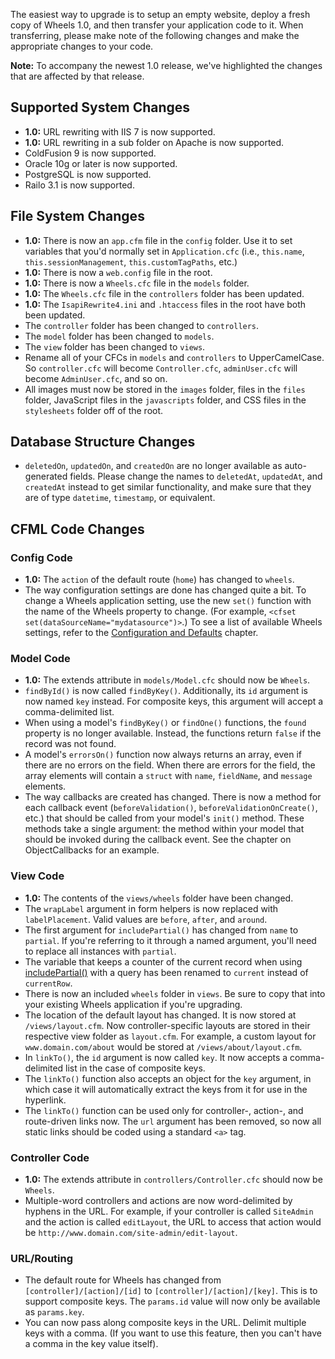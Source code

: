 The easiest way to upgrade is to setup an empty website, deploy a fresh copy of Wheels 1.0, and then transfer your application code to it. When transferring, please make note of the following changes and make the appropriate changes to your code.

**Note:** To accompany the newest 1.0 release, we've highlighted the changes that are affected by that release.

## Supported System Changes ##

  * **1.0:** URL rewriting with IIS 7 is now supported.
  * **1.0:** URL rewriting in a sub folder on Apache is now supported.
  * ColdFusion 9 is now supported.
  * Oracle 10g or later is now supported.
  * PostgreSQL is now supported.
  * Railo 3.1 is now supported.

## File System Changes ##

  * **1.0:** There is now an `app.cfm` file in the `config` folder. Use it to set variables that you'd normally set in `Application.cfc` (i.e., `this.name`, `this.sessionManagement`, `this.customTagPaths`, etc.)
  * **1.0:** There is now a `web.config` file in the root.
  * **1.0:** There is now a `Wheels.cfc` file in the `models` folder.
  * **1.0:** The `Wheels.cfc` file in the `controllers` folder has been updated.
  * **1.0:** The `IsapiRewrite4.ini` and `.htaccess` files in the root have both been updated.
  * The `controller` folder has been changed to `controllers`.
  * The `model` folder has been changed to `models`.
  * The `view` folder has been changed to `views`.
  * Rename all of your CFCs in `models` and `controllers` to UpperCamelCase. So `controller.cfc` will become `Controller.cfc`, `adminUser.cfc` will become `AdminUser.cfc`, and so on.
  * All images must now be stored in the `images` folder, files in the `files` folder, JavaScript files in the `javascripts` folder, and CSS files in the `stylesheets` folder off of the root.

## Database Structure Changes ##

  * `deletedOn`, `updatedOn`, and `createdOn` are no longer available as auto-generated fields. Please change the names to `deletedAt`, `updatedAt`, and `createdAt` instead to get similar functionality, and make sure that they are of type `datetime`, `timestamp`, or equivalent.

## CFML Code Changes ##

### Config Code ###

  * **1.0:** The `action` of the default route (`home`) has changed to `wheels`.
  * The way configuration settings are done has changed quite a bit. To change a Wheels application setting, use the new `set()` function with the name of the Wheels property to change. (For example, `<cfset set(dataSourceName="mydatasource")>`.) To see a list of available Wheels settings, refer to the [Configuration and Defaults](ConfigurationandDefaults.md) chapter.

### Model Code ###

  * **1.0:** The extends attribute in `models/Model.cfc` should now be `Wheels`.
  * `findById()` is now called `findByKey()`. Additionally, its `id` argument is now named `key` instead. For composite keys, this argument will accept a comma-delimited list.
  * When using a model's `findByKey()` or `findOne()` functions, the `found` property is no longer available. Instead, the functions return `false` if the record was not found.
  * A model's `errorsOn()` function now always returns an array, even if there are no errors on the field. When there are errors for the field, the array elements will contain a `struct` with `name`, `fieldName`, and `message` elements.
  * The way callbacks are created has changed. There is now a method for each callback event (`beforeValidation()`, `beforeValidationOnCreate()`, etc.) that should be called from your model's `init()` method. These methods take a single argument: the method within your model that should be invoked during the callback event. See the chapter on ObjectCallbacks for an example.

### View Code ###

  * **1.0:** The contents of the `views/wheels` folder have been changed.
  * The `wrapLabel` argument in form helpers is now replaced with `labelPlacement`. Valid values are `before`, `after`, and `around`.
  * The first argument for `includePartial()` has changed from `name` to `partial`. If you're referring to it through a named argument, you'll need to replace all instances with `partial`.
  * The variable that keeps a counter of the current record when using [includePartial()](includePartial.md) with a query has been renamed to `current` instead of `currentRow`.
  * There is now an included `wheels` folder in `views`. Be sure to copy that into your existing Wheels application if you're upgrading.
  * The location of the default layout has changed. It is now stored at `/views/layout.cfm`. Now controller-specific layouts are stored in their respective view folder as `layout.cfm`. For example, a custom layout for `www.domain.com/about` would be stored at `/views/about/layout.cfm`.
  * In `linkTo()`, the `id` argument is now called `key`. It now accepts a comma-delimited list in the case of composite keys.
  * The `linkTo()` function also accepts an object for the `key` argument, in which case it will automatically extract the keys from it for use in the hyperlink.
  * The `linkTo()` function can be used only for controller-, action-, and route-driven links now. The `url` argument has been removed, so now all static links should be coded using a standard `<a>` tag.

### Controller Code ###

  * **1.0:** The extends attribute in `controllers/Controller.cfc` should now be `Wheels`.
  * Multiple-word controllers and actions are now word-delimited by hyphens in the URL. For example, if your controller is called `SiteAdmin` and the action is called `editLayout`, the URL to access that action would be `http://www.domain.com/site-admin/edit-layout`.

### URL/Routing ###

  * The default route for Wheels has changed from `[controller]/[action]/[id]` to `[controller]/[action]/[key]`. This is to support composite keys. The `params.id` value will now only be available as `params.key`.
  * You can now pass along composite keys in the URL. Delimit multiple keys with a comma. (If you want to use this feature, then you can't have a comma in the key value itself).